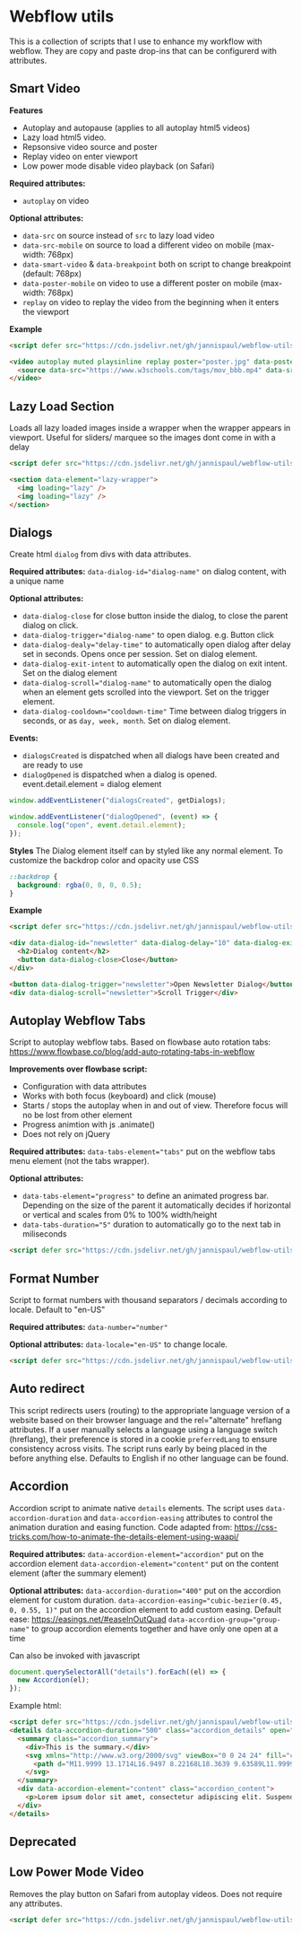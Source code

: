 # Webflow utils

This is a collection of scripts that I use to enhance my workflow with webflow. They are copy and paste drop-ins that can be configurerd with attributes.

## Smart Video

**Features**

- Autoplay and autopause (applies to all autoplay html5 videos)
- Lazy load html5 video.
- Repsonsive video source and poster
- Replay video on enter viewport
- Low power mode disable video playback (on Safari)

**Required attributes:**

- `autoplay` on video

**Optional attributes:**

- `data-src` on source instead of `src` to lazy load video
- `data-src-mobile` on source to load a different video on mobile (max-width: 768px)
- `data-smart-video` & `data-breakpoint` both on script to change breakpoint (default: 768px)
- `data-poster-mobile` on video to use a different poster on mobile (max-width: 768px)
- `replay` on video to replay the video from the beginning when it enters the viewport

**Example**

```html
<script defer src="https://cdn.jsdelivr.net/gh/jannispaul/webflow-utils@v1.0.0/dist/smart-video.js" data-smart-video data-breakpoint="991"></script>

<video autoplay muted playsinline replay poster="poster.jpg" data-poster-mobile="mobile-poster.jpg">
  <source data-src="https://www.w3schools.com/tags/mov_bbb.mp4" data-src-mobile="https://www.w3schools.com/tags/mov_bbb.mp4" type="video/mp4" />
</video>
```

## Lazy Load Section

Loads all lazy loaded images inside a wrapper when the wrapper appears in viewport. Useful for sliders/ marquee so the images dont come in with a delay

```html
<script defer src="https://cdn.jsdelivr.net/gh/jannispaul/webflow-utils@latest/dist/lazy-load-section.js"></script>

<section data-element="lazy-wrapper">
  <img loading="lazy" />
  <img loading="lazy" />
</section>
```

## Dialogs

Create html `dialog` from divs with data attributes.

**Required attributes:**
`data-dialog-id="dialog-name"` on dialog content, with a unique name

**Optional attributes:**

- `data-dialog-close` for close button inside the dialog, to close the parent dialog on click.
- `data-dialog-trigger="dialog-name"` to open dialog. e.g. Button click
- `data-dialog-dealy="delay-time"` to automatically open dialog after delay set in seconds. Opens once per session. Set on dialog element.
- `data-dialog-exit-intent` to automatically open the dialog on exit intent. Set on the dialog element
- `data-dialog-scroll="dialog-name"` to automatically open the dialog when an element gets scrolled into the viewport. Set on the trigger element.
- `data-dialog-cooldown="cooldown-time"` Time between dialog triggers in seconds, or as `day, week, month`. Set on dialog element.

**Events:**

- `dialogsCreated` is dispatched when all dialogs have been created and are ready to use
- `dialogOpened` is dispatched when a dialog is opened. event.detail.element = dialog element

```javascript
window.addEventListener("dialogsCreated", getDialogs);

window.addEventListener("dialogOpened", (event) => {
  console.log("open", event.detail.element);
});
```

**Styles**
The Dialog element itself can by styled like any normal element. To customize the backdrop color and opacity use CSS

```css
::backdrop {
  background: rgba(0, 0, 0, 0.5);
}
```

**Example**

```html
<script defer src="https://cdn.jsdelivr.net/gh/jannispaul/webflow-utils@latest/dist/dialog.js"></script>

<div data-dialog-id="newsletter" data-dialog-delay="10" data-dialog-exit-intent data-dialog-cooldown="week">
  <h2>Dialog content</h2>
  <button data-dialog-close>Close</button>
</div>

<button data-dialog-trigger="newsletter">Open Newsletter Dialog</button>
<div data-dialog-scroll="newsletter">Scroll Trigger</div>
```

## Autoplay Webflow Tabs

Script to autoplay webflow tabs. Based on flowbase auto rotation tabs: https://www.flowbase.co/blog/add-auto-rotating-tabs-in-webflow

**Improvements over flowbase script:**

- Configuration with data attributes
- Works with both focus (keyboard) and click (mouse)
- Starts / stops the autoplay when in and out of view. Therefore focus will no be lost from other element
- Progress animtion with js .animate()
- Does not rely on jQuery

**Required attributes:**
`data-tabs-element="tabs"` put on the webflow tabs menu element (not the tabs wrapper).

**Optional attributes:**

- `data-tabs-element="progress"` to define an animated progress bar. Depending on the size of the parent it automatically decides if horizontal or vertical and scales from 0% to 100% width/height
- `data-tabs-duration="5"` duration to automatically go to the next tab in miliseconds

```html
<script defer src="https://cdn.jsdelivr.net/gh/jannispaul/webflow-utils@latest/dist/autoplay-tabs.js"></script>
```

## Format Number

Script to format numbers with thousand separators / decimals according to locale. Default to "en-US"

**Required attributes:**
`data-number="number"`

**Optional attributes:**
`data-locale="en-US"` to change locale.

```html
<script defer src="https://cdn.jsdelivr.net/gh/jannispaul/webflow-utils@latest/dist/format-number.js"></script>
```

## Auto redirect

This script redirects users (routing) to the appropriate language version of a website based on their browser language and the rel="alternate" hreflang attributes. If a user manually selects a language using a language switch (hreflang), their preference is stored in a cookie `preferredLang` to ensure consistency across visits. The script runs early by being placed in the <head> before anything else. Defaults to English if no other language can be found.

## Accordion

Accordion script to animate native `details` elements. The script uses `data-accordion-duration` and `data-accordion-easing` attributes to control the animation duration and easing function.
Code adapted from: https://css-tricks.com/how-to-animate-the-details-element-using-waapi/

**Required attributes:**
`data-accordion-element="accordion"` put on the accordion element
`data-accordion-element="content"` put on the content element (after the summary element)

**Optional attributes:**
`data-accordion-duration="400"` put on the accordion element for custom duration.
`data-accordion-easing="cubic-bezier(0.45, 0, 0.55, 1)"` put on the accordion element to add custom easing. Default ease: https://easings.net/#easeInOutQuad
`data-accordion-group="group-name"` to group accordion elements together and have only one open at a time

Can also be invoked with javascript

```javascript
document.querySelectorAll("details").forEach((el) => {
  new Accordion(el);
});
```

Example html:

```html
<script defer src="https://cdn.jsdelivr.net/gh/jannispaul/webflow-utils@latest/dist/accordion.js"></script>
<details data-accordion-duration="500" class="accordion_details" open="">
  <summary class="accordion_summary">
    <div>This is the summary.</div>
    <svg xmlns="http://www.w3.org/2000/svg" viewBox="0 0 24 24" fill="currentColor" width="100%">
      <path d="M11.9999 13.1714L16.9497 8.22168L18.3639 9.63589L11.9999 15.9999L5.63599 9.63589L7.0502 8.22168L11.9999 13.1714Z"></path>
    </svg>
  </summary>
  <div data-accordion-element="content" class="accordion_content">
    <p>Lorem ipsum dolor sit amet, consectetur adipiscing elit. Suspendisse varius enim in eros elementum tristique. Duis cursus, mi quis viverra ornare, eros dolor interdum nulla, ut commodo diam libero vitae erat. Aenean faucibus nibh et justo cursus id rutrum lorem imperdiet. Nunc ut sem vitae risus tristique posuere.</p>
  </div>
</details>
```

## Deprecated

## Low Power Mode Video

Removes the play button on Safari from autoplay videos. Does not require any attributes.

```html
<script defer src="https://cdn.jsdelivr.net/gh/jannispaul/webflow-utils@latest/dist/video-low-power-mode.js"></script>
```
